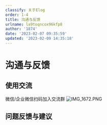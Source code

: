 ```yaml
---
classify: 关于Elog
order: 1-4
title: 沟通与反馈
urlname: la9toqncox96kfp8
author: '1874'
date: '2023-02-07 09:35:59'
updated: '2023-02-09 14:35:18'
---
```

# 沟通与反馈

## 使用交流

微信/企业微信扫码加入交流群
![IMG_1672.PNG](https://blogimagesrep-1257180516.cos.ap-guangzhou.myqcloud.com/elog-docs-images/FuBJmZMQwvgi4bgVyd0dAJ5qPS5I.png)

## 问题反馈与建议
